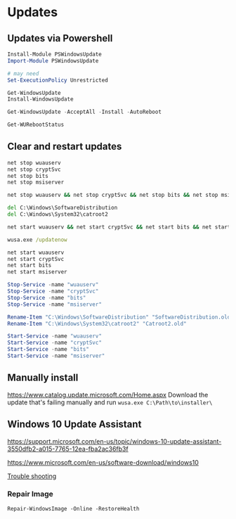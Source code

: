 # Updates

## Updates via Powershell

``` Powershell
Install-Module PSWindowsUpdate
Import-Module PSWindowsUpdate

# may need 
Set-ExecutionPolicy Unrestricted

Get-WindowsUpdate
Install-WindowsUpdate

Get-WindowsUpdate -AcceptAll -Install -AutoReboot

Get-WURebootStatus
```

## Clear and restart updates

``` cmd
net stop wuauserv
net stop cryptSvc
net stop bits
net stop msiserver

net stop wuauserv && net stop cryptSvc && net stop bits && net stop msiserver

del C:\Windows\SoftwareDistribution
del C:\Windows\System32\catroot2

net start wuauserv && net start cryptSvc && net start bits && net start msiserver

wusa.exe /updatenow

net start wuauserv
net start cryptSvc
net start bits
net start msiserver
```

``` PowerShell
Stop-Service -name "wuauserv"
Stop-Service -name "cryptSvc"
Stop-Service -name "bits"
Stop-Service -name "msiserver"

Rename-Item "C:\Windows\SoftwareDistribution" "SoftwareDistribution.old"
Rename-Item "C:\Windows\System32\catroot2" "Catroot2.old"

Start-Service -name "wuauserv"
Start-Service -name "cryptSvc"
Start-Service -name "bits"
Start-Service -name "msiserver"
```

## Manually install

<https://www.catalog.update.microsoft.com/Home.aspx>
Download the update that's failing manually and run `wusa.exe C:\Path\to\installer\`

## Windows 10 Update Assistant

<https://support.microsoft.com/en-us/topic/windows-10-update-assistant-3550dfb2-a015-7765-12ea-fba2ac36fb3f>

<https://www.microsoft.com/en-us/software-download/windows10>

[Trouble shooting](https://learn.microsoft.com/en-us/windows/deployment/upgrade/resolve-windows-10-upgrade-errors)

### Repair Image

``` Power-Shell
Repair-WindowsImage -Online -RestoreHealth
```
